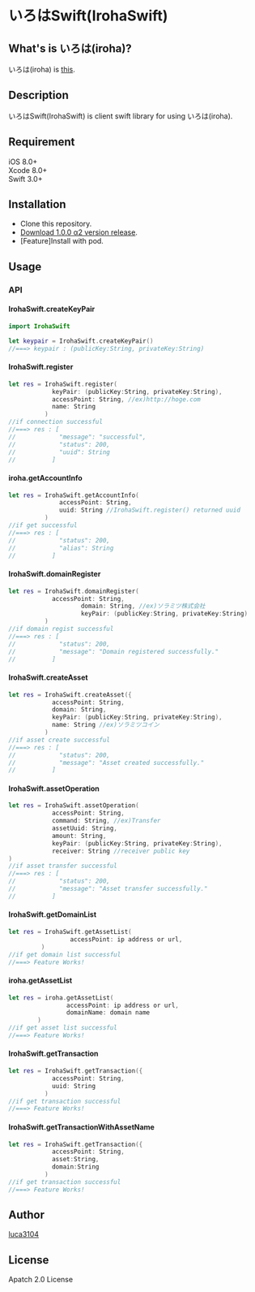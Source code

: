 # いろはSwift(IrohaSwift)

## What's is いろは(iroha)?  
いろは(iroha) is [this](https://github.com/soramitsu/iroha).

## Description  
いろはSwift(IrohaSwift) is client swift library for using いろは(iroha).

## Requirement  
iOS 8.0+  
Xcode 8.0+  
Swift 3.0+  

## Installation  
*  Clone this repository.
*  [Download 1.0.0 α2 version release](https://github.com/soramitsu/iroha-ios/releases/tag/1.0.0a2).
*  [Feature]Install with pod.

## Usage
### API
#### IrohaSwift.createKeyPair
```swift
import IrohaSwift

let keypair = IrohaSwift.createKeyPair()
//===> keypair : (publicKey:String, privateKey:String)
```
#### IrohaSwift.register

```swift
let res = IrohaSwift.register(
            keyPair: (publicKey:String, privateKey:String),
            accessPoint: String, //ex)http://hoge.com
            name: String
          )
//if connection successful
//===> res : [
//            "message": "successful",
//            "status": 200,
//            "uuid": String
//          ]
```

#### iroha.getAccountInfo

```swift
let res = IrohaSwift.getAccountInfo(
              accessPoint: String,
              uuid: String //IrohaSwift.register() returned uuid
          )
//if get successful
//===> res : [
//            "status": 200,
//            "alias": String
//          ]
```
#### IrohaSwift.domainRegister

```swift
let res = IrohaSwift.domainRegister(
            accessPoint: String,
     				domain: String, //ex)ソラミツ株式会社
     				keyPair: (publicKey:String, privateKey:String)
          )
//if domain regist successful
//===> res : [
//            "status": 200,
//            "message": "Domain registered successfully."
//          ]
```

#### IrohaSwift.createAsset

```swift
let res = IrohaSwift.createAsset({
            accessPoint: String,
            domain: String,
            keyPair: (publicKey:String, privateKey:String),
            name: String //ex)ソラミツコイン
          )
//if asset create successful
//===> res : [
//            "status": 200,
//            "message": "Asset created successfully."
//          ]  
```

#### IrohaSwift.assetOperation

```swift
let res = IrohaSwift.assetOperation(
            accessPoint: String,
            command: String, //ex)Transfer
            assetUuid: String,
            amount: String,
            keyPair: (publicKey:String, privateKey:String),
            receiver: String //receiver public key
)
//if asset transfer successful
//===> res : [
//            "status": 200,
//            "message": "Asset transfer successfully."
//          ]
```

#### IrohaSwift.getDomainList

```swift
let res = IrohaSwift.getAssetList(
				 accessPoint: ip address or url,
         )
//if get domain list successful
//===> Feature Works!
```

#### iroha.getAssetList
```swift
let res = iroha.getAssetList(
 				accessPoint: ip address or url,
 				domainName: domain name
        )
//if get asset list successful
//===> Feature Works!
```

#### IrohaSwift.getTransaction

```swift
let res = IrohaSwift.getTransaction({
            accessPoint: String,
            uuid: String
          )
//if get transaction successful
//===> Feature Works!
```

#### IrohaSwift.getTransactionWithAssetName

```swift
let res = IrohaSwift.getTransaction({
            accessPoint: String,
            asset:String,
            domain:String
          )
//if get transaction successful
//===> Feature Works!
```

## Author  
[luca3104](https://github.com/luca3104)

## License
Apatch 2.0 License
